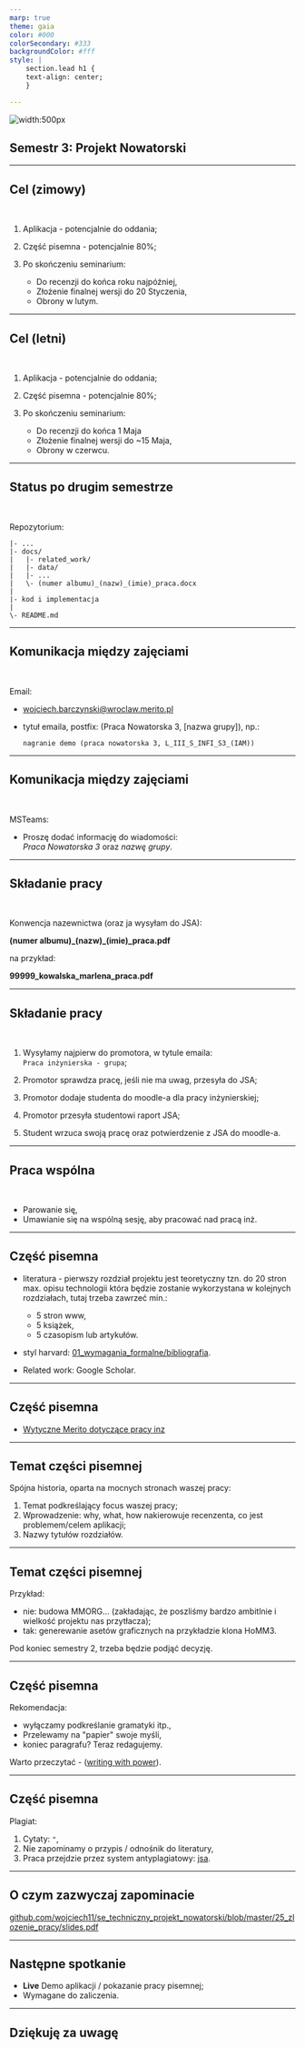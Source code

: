 ```yaml
---
marp: true
theme: gaia
color: #000
colorSecondary: #333
backgroundColor: #fff
style: |
    section.lead h1 {
    text-align: center;
    }

---
```

<!-- _class: lead -->

![width:500px](img/intro.jpeg)

## Semestr 3: Projekt Nowatorski

---
<!-- _class: lead -->
## Cel (zimowy)
<br />

1. Aplikacja - potencjalnie do oddania;
2. Część pisemna - potencjalnie 80%;
3. Po skończeniu seminarium:

   - Do recenzji do końca roku najpóźniej,
   - Złożenie finalnej wersji do 20 Styczenia,
   - Obrony w lutym.

---
<!-- _class: lead -->
## Cel (letni)
<br />

1. Aplikacja - potencjalnie do oddania;
2. Część pisemna - potencjalnie 80%;
3. Po skończeniu seminarium:

   - Do recenzji do końca 1 Maja
   - Złożenie finalnej wersji do ~15 Maja,
   - Obrony w czerwcu.

---
<!-- _class: lead -->
## Status po drugim semestrze
<br />

Repozytorium:

```
|- ...
|- docs/
|   |- related_work/
|   |- data/
|   |- ...
|   \- (numer albumu)_(nazw)_(imie)_praca.docx
|
|- kod i implementacja
|
\- README.md
```

---
<!-- _class: lead -->
## Komunikacja między zajęciami
<br />

Email:

- wojciech.barczynski@wroclaw.merito.pl
- tytuł emaila, postfix: (Praca Nowatorska 3, [nazwa grupy]), np.:

  `nagranie demo (praca nowatorska 3, L_III_S_INFI_S3_(IAM)) `

---
<!-- _class: lead -->
## Komunikacja między zajęciami
<br />

MSTeams:

- Proszę dodać informację do wiadomości:<br />*Praca Nowatorska 3* oraz *nazwę grupy*.

---
<!-- _class: lead -->
## Składanie pracy
<br />

Konwencja nazewnictwa (oraz ja wysyłam do JSA): 

**(numer albumu)\_(nazw)\_(imie)\_praca.pdf**

na przykład:<br />

**99999_kowalska_marlena_praca.pdf**

---
<!-- _class: lead -->
## Składanie pracy
<br />

1. Wysyłamy najpierw do promotora, w tytule emaila: <br /> `Praca inżynierska - grupa`;

2. Promotor sprawdza pracę, jeśli nie ma uwag, przesyła do JSA;

3. Promotor dodaje studenta do moodle-a dla pracy inżynierskiej;

4. Promotor przesyła studentowi raport JSA;

5. Student wrzuca swoją pracę oraz potwierdzenie z JSA do moodle-a.

---
<!-- _class: lead -->
## Praca wspólna
<br />

- Parowanie się,
- Umawianie się na wspólną sesję, aby pracować nad pracą inż.

---
<!-- _class: lead -->
## Część pisemna

- literatura - pierwszy rozdział projektu jest teoretyczny tzn. do 20 stron max. opisu technologii która będzie zostanie wykorzystana w kolejnych rozdziałach, tutaj trzeba zawrzeć min.:
 
   - 5 stron www,
   - 5 książek,
   - 5 czasopism lub artykułów.

- styl harvard: [01_wymagania_formalne/bibliografia](https://github.com/wojciech11/se_techniczny_projekt_nowatorski/tree/master/01_wymagania_formalne/bibliografia).
- Related work: Google Scholar.

---
<!-- _class: lead -->
## Część pisemna

- [Wytyczne Merito dotyczące pracy inz](https://github.com/wojciech11/se_techniczny_projekt_nowatorski/blob/master/01_wymagania_formalne/13_2021-Zarzadzenie_projekt_inz.pdf)

---
<!-- _class: lead -->
## Temat części pisemnej

Spójna historia, oparta na mocnych stronach waszej pracy:

1. Temat podkreślający focus waszej pracy;
2. Wprowadzenie: why, what, how nakierowuje recenzenta, co jest problemem/celem aplikacji;
3. Nazwy tytułów rozdziałów.

---
<!-- _class: lead -->
## Temat części pisemnej

Przykład:

- nie: budowa MMORG... (zakładając, że poszliśmy bardzo ambitlnie i wielkość projektu nas przytłacza);
- tak: generewanie asetów graficznych na przykładzie klona HoMM3.

Pod koniec semestry 2, trzeba będzie podjąć decyzję.

---
<!-- _class: lead -->
## Część pisemna

Rekomendacja:

- wyłączamy podkreślanie gramatyki itp.,
- Przelewamy na "papier" swoje myśli,
- koniec paragrafu? Teraz redagujemy.

Warto przeczytać - ([writing with power](https://www.amazon.com/Writing-Power-Techniques-Mastering-Process/dp/0195120183)).

---
<!-- _class: lead -->
## Część pisemna

Plagiat:

1. Cytaty: `"`,
2. Nie zapominamy o przypis / odnośnik do literatury,
3. Praca przejdzie przez system antyplagiatowy: [jsa](https://jsa.opi.org.pl/home/login).


---
<!-- _class: lead -->
## O czym zazwyczaj zapominacie

[github.com/wojciech11/se_techniczny_projekt_nowatorski/blob/master/25_zlozenie_pracy/slides.pdf](https://github.com/wojciech11/se_techniczny_projekt_nowatorski/blob/master/25_zlozenie_pracy/slides.pdf)

---
<!-- _class: lead -->
## Następne spotkanie

- **Live** Demo aplikacji / pokazanie pracy pisemnej;
- Wymagane do zaliczenia.

---
<!-- _class: lead -->
## Dziękuję za uwagę
<br />
